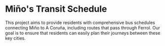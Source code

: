 # Miño's Transit Schedule
This project aims to provide residents with comprehensive bus schedules connecting Miño to A Coruña, including routes that pass through Ferrol. Our goal is to ensure that residents can easily plan their journeys between these key cities.
